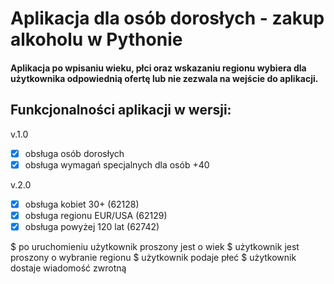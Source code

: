 # Aplikacja dla osób dorosłych - zakup alkoholu w Pythonie
#### Aplikacja po wpisaniu wieku, płci oraz wskazaniu regionu wybiera dla użytkownika odpowiednią ofertę lub nie zezwala na wejście do aplikacji.
## Funkcjonalności aplikacji w wersji:

v.1.0
- [x] obsługa osób dorosłych
- [x] obsługa wymagań specjalnych dla osób +40

v.2.0
- [x] obsługa kobiet 30+ (62128)
- [x] obsługa regionu EUR/USA (62129)
- [x] obsługa powyżej 120 lat (62742)

$ po uruchomieniu użytkownik proszony jest o wiek
$ użytkownik jest proszony o wybranie regionu
$ użytkownik podaje płeć
$ użytkownik dostaje wiadomość zwrotną
